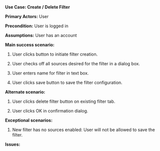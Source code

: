 __Use Case: Create / Delete Filter__

__Primary Actors:__ User

__Precondition:__ User is logged in

__Assumptions:__ User has an account

__Main success scenario:__

1. User clicks button to initiate filter creation.

2. User checks off all sources desired for the filter in a dialog box.

3. User enters name for filter in text box.

4. User clicks save button to save the filter configuration.

__Alternate scenario:__

1. User clicks delete filter button on existing filter tab.

2. User clicks OK in confirmation dialog.

__Exceptional scenarios:__

1. New filter has no sources enabled: User will not be allowed to save the filter.

__Issues:__

